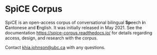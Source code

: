 # SpiCE Corpus

SpiCE is an open-access corpus of conversational bilingual **Sp**eech **i**n **C**antonese and **E**nglish. It was initially released in May 2021. See the documentation <https://spice-corpus.readthedocs.io/> for details regarding access, design, and research with the corpus.

Contact khia.johnson@ubc.ca with any questions.